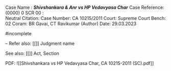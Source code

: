 Case Name : ***Shivshankara & Anr vs HP Vedavyasa Char***
Case Reference: (0000) 0 SCR 00 :  
Neutral Citation:
Case Number: CA 10215/2011
Court: Supreme Court
Bench: 02
Coram: BR Gavai, CT Ravikumar (Author)
Date: 29.03.2023 

#incomplete 

–
Refer also:
[[]]
Judgment name

See also:
[[]] 
Act, Section

PDF:
![[Shivshankara vs HP Vedavyasa Char, CA 10215-2011 (SC).pdf]]